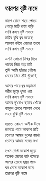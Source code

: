 ## তারপর বৃষ্টি নামে

দারুণ রোদে শহর পোড়ে<br>
পোড়ে মাটি রাস্তা বাড়ি<br>
ভাবি কখন বৃষ্টি নামবে<br>
মাটির বুঝি জ্বর হয়েছে<br>
আকাশ কাঁপে রোদের তাপে<br>
ভাবি কখন বৃষ্টি নামবে<br>

এমনি কোনো নিথর দিনে<br>
পায়ের নিচে তপ্ত মাটি<br>
তুমি আমি ছাঁয়ার খোঁজে<br>
মেঘের নিচে ঠাঁই খুঁজেছি<br>

আমার গায়ে জ্বর জড়ানো<br>
শরীর জুড়ে ধূসর খরা<br>
ভাবি কখন বৃষ্টি নামবে<br>
আমার দু’চোখ ছায়ার খোঁজে<br>
ব্যাকুল চোখে আকাশ দেখে<br>
ভাবে বুঝি বৃষ্টি নামবে<br>

হয়তো কোনো অলীক টানে<br>
জানতে পারে আকাশ মাটি<br>
তোমার আমার বুকের ব্যাথা<br>
তোমার আমার মনের কথা<br>

তখন দেখি আকাশ জুড়ে<br>
অনেক মেঘের হাট বসেছে<br>
আমার চোখে ছায়া পড়ে<br>
ঘন মেঘে আকাশ ভরে<br>
তারপর বৃষ্টি নামে<br>
